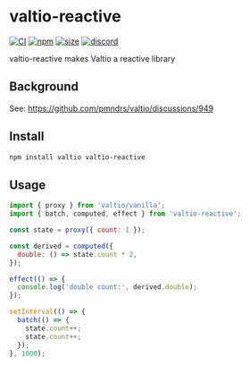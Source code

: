 # valtio-reactive

[![CI](https://img.shields.io/github/actions/workflow/status/valtiojs/valtio-reactive/ci.yml?branch=main)](https://github.com/valtiojs/valtio-reactive/actions?query=workflow%3ACI)
[![npm](https://img.shields.io/npm/v/valtio-reactive)](https://www.npmjs.com/package/valtio-reactive)
[![size](https://img.shields.io/bundlephobia/minzip/valtio-reactive)](https://bundlephobia.com/result?p=valtio-reactive)
[![discord](https://img.shields.io/discord/627656437971288081)](https://discord.gg/MrQdmzd)

valtio-reactive makes Valtio a reactive library

## Background

See: https://github.com/pmndrs/valtio/discussions/949

## Install

```bash
npm install valtio valtio-reactive
```

## Usage

```js
import { proxy } from 'valtio/vanilla';
import { batch, computed, effect } from 'valtio-reactive';

const state = proxy({ count: 1 });

const derived = computed({
  double: () => state.count * 2,
});

effect(() => {
  console.log('double count:', derived.double);
});

setInterval(() => {
  batch(() => {
    state.count++;
    state.count++;
  });
}, 1000);
```
